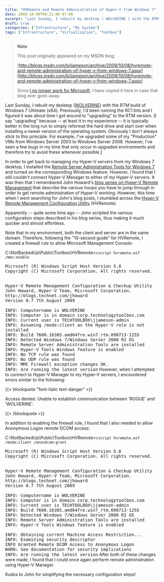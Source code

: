 ```yaml
---
title: "HVRemote and Remote Administration of Hyper-V from Windows 7"
date: 2009-10-08T00:21:00-07:00
excerpt: "Last Sunday, I rebuilt my desktop ( WOLVERINE ) with the RTM build of Windows 7 Ultimate (x64). Previously, I'd been running the RC1 bits and I figured it was about time I got around to \"upgrading\" to the RTM version. [I say \"upgrading\" because -- at..."
draft: true
categories: ["Infrastructure", "My System"]
tags: ["Infrastructure", "Virtualization", "Toolbox"]
---
```


> **Note**
>
> This post originally appeared on my MSDN blog:
>
> [http://blogs.msdn.com/b/jjameson/archive/2009/10/08/hvremote-and-remote-administration-of-hyper-v-from-windows-7.aspx](http://blogs.msdn.com/b/jjameson/archive/2009/10/08/hvremote-and-remote-administration-of-hyper-v-from-windows-7.aspx)
>
> Since
> [I no longer work for Microsoft](/blog/jjameson/2011/09/02/last-day-with-microsoft), I have copied it here in case that blog
> ever goes away.

Last Sunday, I rebuilt my desktop ([WOLVERINE](/blog/jjameson/2009/09/14/the-jameson-datacenter))  with the RTM build of Windows 7 Ultimate (x64). Previously, I'd been running the  RC1 bits and I figured it was about time I got around to "upgrading" to the RTM  version. [I say "upgrading" because -- at least it in my experience -- it is typically  better in the long run to simply reformat the hard drive and start over when installing  a newer version of the operating system. Obviously I don't always stick to this  principle. For example, I've upgraded some of my "Production" VMs from Windows Server  2003 to Windows Server 2008. However, I've seen a few bugs in my time that only  occur in upgraded environments and therefore try to avoid these whenever possible.]

In order to get back to managing my Hyper-V servers from my Windows 7 desktop,  I installed the [Remote Server Administration Tools for Windows 7](http://www.microsoft.com/downloads/details.aspx?FamilyID=7d2f6ad7-656b-4313-a005-4e344e43997d&displaylang=en) and turned on the corresponding  Windows feature. However, I found that I still couldn't connect Hyper-V Manager  to either of my Hyper-V servers. It was then that I remembered John Howard's [blog series on Hyper-V Remote Management](http://blogs.technet.com/jhoward/archive/2008/03/28/part-1-hyper-v-remote-management-you-do-not-have-the-requested-permission-to-complete-this-task-contact-the-administrator-of-the-authorization-policy-for-the-computer-computername.aspx) that describe the various hoops you  have to jump through in order to get remote administration of Hyper-V working. However,  this time when I went searching for John's blog posts, I stumbled across the [Hyper-V Remote Management Configuration
Utility](http://code.msdn.microsoft.com/HVRemote) (HVRemote).

Apparently -- quite some time ago -- John scripted the various configuration  steps described in his blog series, thus making it much quicker and almost effortless.

Note that in my environment, both the client and server are in the same domain.  Therefore, following the "10-second guide" for HVRemote, I created a firewall rule  to allow Microsoft Management Console:

C:\NotBackedUp\Public\Toolbox\HVRemote&gt;`cscript hvremote.wsf /mmc:enable`

<samp>
Microsoft (R) Windows Script Host Version 5.8<br>
Copyright (C) Microsoft Corporation. All rights reserved.<br>
<br>
<br>
Hyper-V Remote Management Configuration &amp; Checkup Utility<br>
John Howard, Hyper-V Team, Microsoft Corporation.<br>
http://blogs.technet.com/jhoward<br>
Version 0.7 7th August 2009<br>
<br>
INFO: Computername is WOLVERINE<br>
INFO: Computer is in domain corp.technologytoolbox.com<br>
INFO: Current user is TECHTOOLBOX\jjameson-admin<br>
INFO: Assuming /mode:client as the Hyper-V role is not installed<br>
INFO: Build 7600.16385.amd64fre.win7_rtm.090713-1255<br>
INFO: Detected Windows 7/Windows Server 2008 R2 OS<br>
INFO: Remote Server Administration Tools are installed<br>
INFO: Hyper-V Tools Windows feature is enabled<br>
INFO: No TCP rule was found<br>
INFO: No UDP rule was found<br>
INFO: MMC Firewall exception changes OK.<br>
INFO: Are running the latest version</samp>
However, when I attempted to connect to Hyper-V Manager to my Hyper-V servers,  I encountered errors similar to the following:

{{< blockquote "font-italic text-danger" >}}

Access denied. Unable to establish communication between 'ROGUE' and 'WOLVERINE'.

{{< /blockquote >}}

In addition to enabling the firewall rule, I found that I also needed to allow  Anonymous Logon remote DCOM access:

C:\NotBackedUp\Public\Toolbox\HVRemote&gt;`cscript hvremote.wsf /mode:client /anondcom:grant`

<samp>
Microsoft (R) Windows Script Host Version 5.8<br>
Copyright (C) Microsoft Corporation. All rights reserved.<br>
<br>
<br>
Hyper-V Remote Management Configuration &amp; Checkup Utility<br>
John Howard, Hyper-V Team, Microsoft Corporation.<br>
http://blogs.technet.com/jhoward<br>
Version 0.7 7th August 2009<br>
<br>
INFO: Computername is WOLVERINE<br>
INFO: Computer is in domain corp.technologytoolbox.com<br>
INFO: Current user is TECHTOOLBOX\jjameson-admin<br>
INFO: Build 7600.16385.amd64fre.win7_rtm.090713-1255<br>
INFO: Detected Windows 7/Windows Server 2008 R2 OS<br>
INFO: Remote Server Administration Tools are installed<br>
INFO: Hyper-V Tools Windows feature is enabled<br>
<br>
INFO: Obtaining current Machine Access Restriction...<br>
INFO: Examining security descriptor<br>
INFO Granted Remote DCOM Access to Anonymous Logon<br>
WARN: See documentation for security implications<br>
INFO: Are running the latest version</samp>
After both of these changes were made, I found that I could once again perform  remote administration using Hyper-V Manager.

Kudos to John for simplifying the necessary configuration steps!


